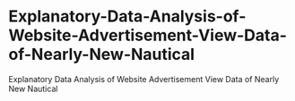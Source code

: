# Explanatory-Data-Analysis-of-Website-Advertisement-View-Data-of-Nearly-New-Nautical
Explanatory Data Analysis of Website Advertisement View Data of Nearly New Nautical
